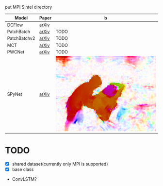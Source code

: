 

put MPI Sintel directory


| Model | Paper | b |
| --- | --- | --- |
| DCFlow | [arXiv]() | 
| PatchBatch | [arXiv](https://arxiv.org/abs/1709.02371) | TODO |
| PatchBatchv2 | [arXiv](https://arxiv.org/abs/1709.02371) | TODO |
| MCT | [arXiv](https://arxiv.org/abs/1611.05250) | TODO |
| PWCNet | [arXiv](https://arxiv.org/abs/1709.02371) | TODO |
| SPyNet | [arXiv](https://arxiv.org/abs/1611.00850) | ![](imgs/SPyNet.png) |



# TODO
- [x] shared dataset(currently only MPI is supported)
- [x] base class
- ConvLSTM?